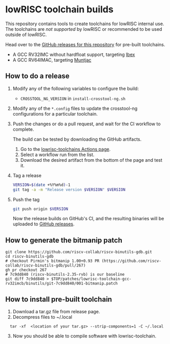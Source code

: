 lowRISC toolchain builds
========================

This repository contains tools to create toolchains for lowRISC internal
use. The toolchains are *not supported* by lowRISC or recommended to be
used outside of lowRISC.

Head over to the
[GitHub releases for this repository](https://github.com/lowRISC/lowrisc-toolchains/releases)
for pre-built toolchains.

* A GCC RV32IMC without hardfloat support, targeting [Ibex](https://github.com/lowRISC/ibex/)
* A GCC RV64IMAC, targeting [Muntjac](https://github.com/lowRISC/muntjac)

How to do a release
-------------------

1. Modify any of the following variables to configure the build:
   - `CROSSTOOL_NG_VERSION` in `install-crosstool-ng.sh`

2. Modify any of the `*.config` files to update the crosstool-ng configurations
   for a particular toolchain.

3. Push the changes or do a pull request, and wait for the CI workflow to
   complete.

   The build can be tested by downloading the GitHub artifacts.
     1. Go to the [lowrisc-toolchains Actions page](https://github.com/lowRISC/lowrisc-toolchains/actions).
     2. Select a workflow run from the list.
     4. Download the desired artifact from the bottom of the page and test it.

4. Tag a release

   ```bash
   VERSION=$(date +%Y%m%d)-1
   git tag -a -m "Release version $VERSION" $VERSION
   ```

5. Push the tag

   ```bash
   git push origin $VERSION
   ```

   Now the release builds on GitHub's CI, and the resulting binaries
   will be uploaded to
   [GitHub releases](https://github.com/lowRISC/lowrisc-toolchains/releases).

How to generate the bitmanip patch
------------------------------------

```
git clone https://github.com/riscv-collab/riscv-binutils-gdb.git
cd riscv-binutils-gdb
# checkout Pirmin's bitmanip 1.00+0.93 PR (https://github.com/riscv-collab/riscv-binutils-gdb/pull/267)
gh pr checkout 267
# 7c9dd840 (riscv-binutils-2.35-rvb) is our baseline
git diff 7c9dd840 > $TOP/patches/lowrisc-toolchain-gcc-rv32imcb/binutils/git-7c9dd840/001-bitmanip.patch
```
How to install pre-built toolchain
------------------------------------
1. Download a tar.gz file from release page.
2. Decompress files to ~/.local
```
  tar -xf  <location of your tar.gz> --strip-components=1 -C ~/.local
```
3. Now you should be able to compile software with lowrisc-toolchain.
